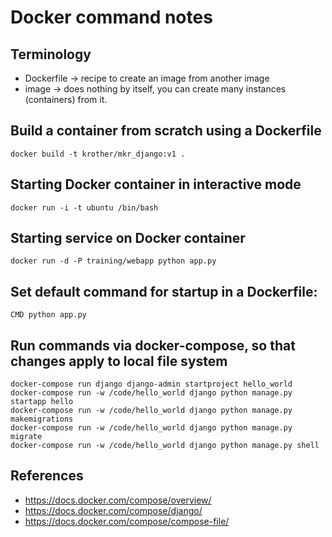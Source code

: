 
# Docker command notes

## Terminology

* Dockerfile -> recipe to create an image from another image
* image -> does nothing by itself, you can create many instances (containers) from it.

## Build a container from scratch using a Dockerfile

    docker build -t krother/mkr_django:v1 .

## Starting Docker container in interactive mode

    docker run -i -t ubuntu /bin/bash

## Starting service on Docker container 

    docker run -d -P training/webapp python app.py

## Set default command for startup in a Dockerfile:

    CMD python app.py

## Run commands via docker-compose, so that changes apply to local file system

    docker-compose run django django-admin startproject hello_world
    docker-compose run -w /code/hello_world django python manage.py startapp hello
    docker-compose run -w /code/hello_world django python manage.py makemigrations
    docker-compose run -w /code/hello_world django python manage.py migrate
    docker-compose run -w /code/hello_world django python manage.py shell
    

## References

* https://docs.docker.com/compose/overview/
* https://docs.docker.com/compose/django/
* https://docs.docker.com/compose/compose-file/
